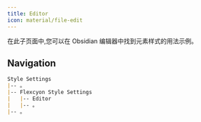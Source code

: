 ```yaml
---
title: Editor
icon: material/file-edit
---
```


在此子页面中,您可以在 Obsidian 编辑器中找到元素样式的用法示例。

## Navigation
```md
Style Settings
|-- 。
|-- Flexcyon Style Settings
|   |-- Editor
|   |-- 。
|-- 。
```